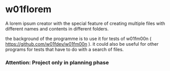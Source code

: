 # w01florem

A lorem ipsum creator with the special feature of creating multiple 
files with different names and contents in different folders.

the background of the programme is to use it for tests of w01fm00n 
( https://github.com/w01fdev/w01fm00n ). it could also be useful for 
other programs for tests that have to do with a search of files.

### Attention: Project only in planning phase

